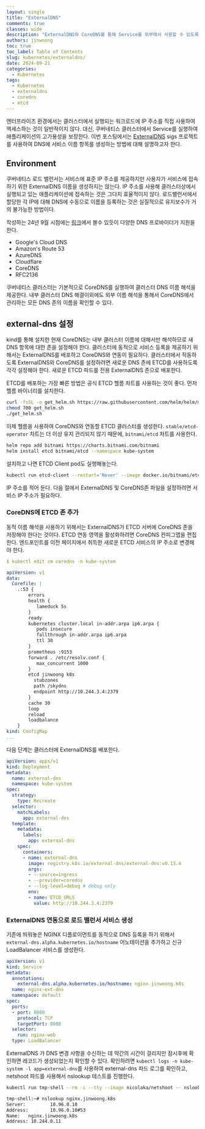 ```yaml
---
layout: single
title: "ExternalDNS"
comments: true
classes: wide
description: "ExternalDNS와 CoreDNS를 통해 Service를 외부에서 사용할 수 있도록 설정하는 방법"
authors: jinwoong
toc: true
toc_label: Table of Contents
slug: kubernetes/externaldns/
date: 2024-09-21
categories:
  - Kubernetes
tags:
  - Kubernetes
  - externaldns
  - coredns
  - etcd
---
```


엔터프라이즈 환경에서는 클러스터에서 실행되는 워크로드에 IP 주소를 직접 사용하여 액세스하는 것이 일반적이지 않다. 대신, 쿠버네티스 클러스터에서 Service를 실행하여 애플리케이션의 고가용성을 보장한다. 이번 포스팅에서는 [ExternalDNS](https://github.com/kubernetes-sigs/external-dns) sigs 프로젝트를 사용하여 DNS에 서비스 이름 항목를 생성하는 방법에 대해 설명하고자 한다.

## Environment

쿠버네티스 로드 밸런서는 서비스에 표준 IP 주소를 제공하지만 사용자가 서비스에 접속하기 위한 ExternalDNS 이름을 생성하지는 않는다. IP 주소를 사용해 클러스터상에서 실행되고 있는 애플리케이션에 접속하는 것은 그다지 효율적이지 않다. 로드밸런서에서 할당한 각 IP에 대해 DNS에 수동으로 이름을 등록하는 것은 실질적으로 유지보수가 거의 불가능한 방법이다. 

작성하는 24년 9월 시점에는 [링크](https://github.com/kubernetes-sigs/external-dns?tab=readme-ov-file#the-latest-release)에서 볼수 있듯이 다양한 DNS 프로바이더가 지원을 한다. 

-	Google's Cloud DNS 
-	Amazon's Route 53 
-	AzureDNS 
-	Cloudflare 
-	CoreDNS 
-	RFC2136 

쿠버네티스 클러스터는 기본적으로 CoreDNS를 실행하여 클러스터 DNS 이름 해석을 제공한다. 내부 클러스터 DNS 해결이외에도 외부 이름 해석을 통해서 CoreDNS에서 관리하는 모든 DNS 존의 이름을 확인할 수 있다.

## external-dns 설정

kind를 통해 설치한 현재 CoreDNS는 내부 클러스터 이름에 대해서만 해석하므로 새 DNS 항목에 대한 존을 설정해야 한다. 클러스터에 동적으로 서비스 등록을 제공하기 위해서는 ExternalDNS를 배포하고 CoreDNS와 연동이 필요하다. 클러스터에서 작동하도록 ExternalDNS와 CoreDNS를 설정하려면 새로운 DNS 존에 ETCD를 사용하도록 각각 설정해야 한다. 새로운 ETCD 파드를 전용 ExternalDNS 존으로 배포한다.

ETCD를 배포하는 가장 빠른 방법은 공식 ETCD 헬름 차트를 사용하는 것이 좋다. 먼저 헬름 바이너리를 설치한다.

```bash
curl -fsSL -o get_helm.sh https://raw.githubusercontent.com/helm/helm/master/scripts/get-helm-3
chmod 700 get_helm.sh
./get_helm.sh
```

이제 헬름을 사용하여 CoreDNS와 연동할 ETCD 클러스터를 생성한다. `stable/etcd-operator` 차트는 더 이상 유지 관리되지 않기 때문에, `bitnami/etcd` 차트를 사용한다. 

```bash
helm repo add bitnami https://charts.bitnami.com/bitnami
helm install etcd bitnami/etcd --namespace kube-system
```

설치하고 나면 ETCD Client pod도 실행해놓는다.

```bash
kubectl run etcd-client --restart='Never' --image docker.io/bitnami/etcd:3.5.16-debian-12-r1 --env ROOT_PASSWORD=$(kubectl get secret --namespace kube-system etcd -o jsonpath="{.data.etcd-root-password}" | base64 -d) --env ETCDCTL_ENDPOINTS="etcd.kube-system.svc.cluster.local:2379" --namespace kube-system --command -- sleep infinity
```

IP 주소를 적어 둔다. 다음 절에서 ExternalDNS 및 CoreDNS존 파일을 설정하려면 서비스 IP 주소가 필요하다.  

### CoreDNS에 ETCD 존 추가

동적 이름 해석을 사용하기 위해서는 ExternalDNS가 ETCD 서버에 CoreDNS 존을 저장해야 한다는 것이다. ETCD 연동 영역을 활성화하려면 CoreDNS 컨피그맵을 편집한다.
엔드포인트를 이전 페이지에서 취득한 새로운 ETCD 서비스의 IP 주소로 변경해야 한다.

```yaml
$ kubectl edit cm coredns -n kube-system

apiVersion: v1
data:
  Corefile: |
    .:53 {
        errors
        health {
           lameduck 5s
        }
        ready
        kubernetes cluster.local in-addr.arpa ip6.arpa {
           pods insecure
           fallthrough in-addr.arpa ip6.arpa
           ttl 30
        }
        prometheus :9153
        forward . /etc/resolv.conf {
           max_concurrent 1000
        }
        etcd jinwoong k8s
          stubzones
          path /skydns
          endpoint http://10.244.3.4:2379
        }
        cache 30
        loop
        reload
        loadbalance
    }
kind: ConfigMap
...
```

다음 단계는 클러스터에 ExternalDNS를 배포한다. 

```yaml
apiVersion: apps/v1
kind: Deployment
metadata:
  name: external-dns
  namespace: kube-system
spec:
  strategy:
    type: Recreate
  selector:
    matchLabels:
      app: external-dns
  template:
    metadata:
      labels:
        app: external-dns
    spec:
      containers:
      - name: external-dns
        image: registry.k8s.io/external-dns/external-dns:v0.13.4
        args:
        - --source=ingress
        - --provider=coredns
        - --log-level=debug # debug only
        env:
        - name: ETCD_URLS
          value: http://10.244.3.4:2379
```

### ExternalDNS 연동으로 로드 밸런서 서비스 생성

기존에 띄워놓은 NGINX 디플로이먼트를 동적으로 DNS 등록을 하기 위해서 `external-dns.alpha.kubernetes.io/hostname` 어노테이션을 추가하고 신규 LoadBalancer 서비스를 생성한다.

```yaml
apiVersion: v1 
kind: Service 
metadata:
  annotations:
    external-dns.alpha.kubernetes.io/hostname: nginx.jinwoong.k8s
  name: nginx-ext-dns
  namespace: default 
spec:
  ports:
  - port: 8080
    protocol: TCP
    targetPort: 8080 
  selector:
    run: nginx-web 
  type: LoadBalancer
```

ExternalDNS 가 DNS 변경 사항을 수신하는 데 약간의 시간이 걸리지만 잠시후에 확인하면 레코드가 생성되었는지 확인할 수 있다. 확인하려면 `kubectl logs -n kube-system -l app=external-dns`를 사용하여 external-dns 파드 로그를 확인하고, netshoot 파드를 사용해서 nslookup 테스트를 진행한다.

```bash
kubectl run tmp-shell --rm -i --tty --image nicolaka/netshoot -- nslookup nginx.jinwoong.k8s

tmp-shell:~# nslookup nginx.jinwoong.k8s
Server:         10.96.0.10
Address:        10.96.0.10#53
Name:   nginx.jinwoong.k8s
Address: 10.244.0.11
```

